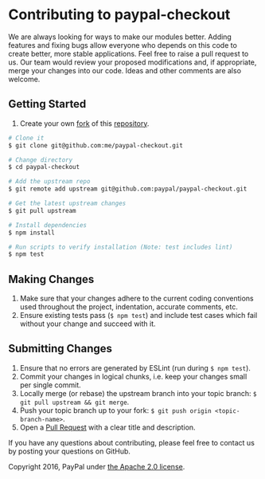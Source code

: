 # Contributing to paypal-checkout

We are always looking for ways to make our modules better. Adding features and fixing bugs allow everyone who depends
on this code to create better, more stable applications.
Feel free to raise a pull request to us. Our team would review your proposed modifications and, if appropriate, merge
your changes into our code. Ideas and other comments are also welcome.

## Getting Started
1. Create your own [fork](https://help.github.com/articles/fork-a-repo) of this [repository](../../fork).
```bash
# Clone it
$ git clone git@github.com:me/paypal-checkout.git

# Change directory
$ cd paypal-checkout

# Add the upstream repo
$ git remote add upstream git@github.com:paypal/paypal-checkout.git

# Get the latest upstream changes
$ git pull upstream

# Install dependencies
$ npm install

# Run scripts to verify installation (Note: test includes lint)
$ npm test
```

## Making Changes
1. Make sure that your changes adhere to the current coding conventions used throughout the project, indentation, accurate comments, etc.
2. Ensure existing tests pass (`$ npm test`) and include test cases which fail without your change and succeed with it.

## Submitting Changes
1. Ensure that no errors are generated by ESLint (run during `$ npm test`).
2. Commit your changes in logical chunks, i.e. keep your changes small per single commit.
3. Locally merge (or rebase) the upstream branch into your topic branch: `$ git pull upstream && git merge`.
4. Push your topic branch up to your fork: `$ git push origin <topic-branch-name>`.
5. Open a [Pull Request](https://help.github.com/articles/using-pull-requests) with a clear title and description.

If you have any questions about contributing, please feel free to contact us by posting your questions on GitHub.

Copyright 2016, PayPal under [the Apache 2.0 license](LICENSE.txt).
